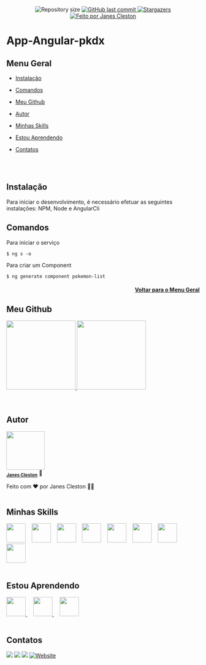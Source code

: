 <p align="center">
  <img alt="Repository size" src="https://img.shields.io/github/repo-size/jcleston/app-angular-pkdx">  
  <a href="https://github.com/jcleston/app-angular-pkdx/commits/master">
    <img alt="GitHub last commit" src="https://img.shields.io/github/last-commit/jcleston/app-angular-pkdx">
  </a>
   <a href="https://github.com/jcleston/app-angular-pkdx/stargazers">
    <img alt="Stargazers" src="https://img.shields.io/github/stars/jcleston/app-angular-pkdx?style=social">
  </a>
  <a href="https://www.linkedin.com/in/janescleston/">
    <img alt="Feito por Janes Cleston" src="https://img.shields.io/badge/feito%20por-Janes%20Cleston-%237519C1">
  </a>
</p>

# App-Angular-pkdx

## Menu Geral
<!--ts-->
  * [Instalação](#instalação)
  * [Comandos](#comandos)

  * [Meu Github](#meu-github)
  * [Autor](#autor)
  * [Minhas Skills](#minhas-skills)
  * [Estou Aprendendo](#estou-aprendendo)
  * [Contatos](#contatos)
<!--te-->
<br /><br />

## Instalação
Para iniciar o desenvolvimento, é necessário efetuar as seguintes instalações: NPM, Node e AngularCli

## Comandos
Para iniciar o serviço
```shell
$ ng s -o
```

Para criar um Component
```shell
$ ng generate component pokemon-list
```

<h4 align="right">

[Voltar para o Menu Geral](#menu-geral)
</h4>

## Meu Github
<div>
<a href="https://github.com/jcleston">
<img height="180em" src="https://github-readme-stats.vercel.app/api/top-langs/?username=jcleston&layout=compact&langs_count=7&theme=dracula"/>
<img height="180em" src="https://github-readme-stats.vercel.app/api?username=jcleston&show_icons=true&theme=dracula&include_all_commits=true&count_private=true"/>
</a>
</div>
<br /><br />

## Autor
<img src="https://avatars.githubusercontent.com/u/13952621?v=4" width="100px;" alt=""/>
<br />
<sub><b><a href="https://www.linkedin.com/in/janescleston/" title="LinkedIn">Janes Cleston</a></b></sub> 🚀

Feito com ❤️ por Janes Cleston 👋🏽
<br /><br />

## Minhas Skills
<a href="https://pt.wikipedia.org/wiki/Linux"><img src="https://cdn.jsdelivr.net/gh/devicons/devicon/icons/linux/linux-original.svg" width="50"/></a>&nbsp;&nbsp;&nbsp;
<a href="https://pt.wikipedia.org/wiki/HTML5"><img src="https://cdn.jsdelivr.net/gh/devicons/devicon/icons/html5/html5-plain-wordmark.svg" width="50"/></a>&nbsp;&nbsp;&nbsp;
<a href="https://pt.wikipedia.org/wiki/CSS3"><img src="https://cdn.jsdelivr.net/gh/devicons/devicon/icons/css3/css3-plain-wordmark.svg" width="50"/></a>&nbsp;&nbsp;&nbsp;
<a href="https://developer.mozilla.org/pt-BR/docs/Web/JavaScript"><img src="https://cdn.jsdelivr.net/gh/devicons/devicon/icons/javascript/javascript-plain.svg" width="50"/></a>&nbsp;&nbsp;&nbsp;
<a href="https://www.php.net/"><img src="https://cdn.jsdelivr.net/gh/devicons/devicon/icons/php/php-plain.svg" width="50"/></a>&nbsp;&nbsp;&nbsp;
<a href="https://www.mysql.com/"><img src="https://cdn.jsdelivr.net/gh/devicons/devicon/icons/mysql/mysql-plain-wordmark.svg" width="50"/></a>&nbsp;&nbsp;&nbsp;
<a href="https://www.postgresql.org/"><img src="https://cdn.jsdelivr.net/gh/devicons/devicon/icons/postgresql/postgresql-plain-wordmark.svg" width="50"/></a>&nbsp;&nbsp;&nbsp;
<a href="https://github.com/"><img src="https://cdn.jsdelivr.net/gh/devicons/devicon/icons/github/github-original-wordmark.svg" width="50"/></a>
<br /><br />

## Estou Aprendendo
<a href="https://pt-br.reactjs.org/">
<img src="https://cdn.jsdelivr.net/gh/devicons/devicon/icons/react/react-original-wordmark.svg" width="50"/>
</a>&nbsp;&nbsp;&nbsp;
<a href="https://nodejs.org/en/">
<img src="https://cdn.jsdelivr.net/gh/devicons/devicon/icons/nodejs/nodejs-plain.svg" width="50"/>
</a>&nbsp;&nbsp;&nbsp;
<a href="https://angular.io/">
<img src="https://cdn.jsdelivr.net/gh/devicons/devicon/icons/angularjs/angularjs-original.svg" width="50"/>
</a>
<br /><br />

## Contatos
<div>
<a href="https://www.linkedin.com/in/janescleston/" target="blank"><img src="https://img.shields.io/badge/-Janes Cleston-%230077B5?style=for-the-badge&logo=linkedin&logoColor=white"></a>
<a href="https://www.instagram.com/jcleston/" target="blank"><img src="https://img.shields.io/badge/-Jcleston-%23E4405F?style=for-the-badge&logo=instagram&logoColor=white"></a>
<a href = "mailto:janes.cleston.silva@gmail.com"><img src="https://img.shields.io/badge/janes.cleston.silva@gmail.com-D14836?style=for-the-badge&logo=gmail&logoColor=white"></a>
<a href="https://jcleston.github.io/github-page/" target="_blank"><img alt="Website" src="https://img.shields.io/website?style=for-the-badge&url=https%3A%2F%2Fjcleston.github.io%2Fgithub-page%2F"></a>
</div>
<br /><br />
